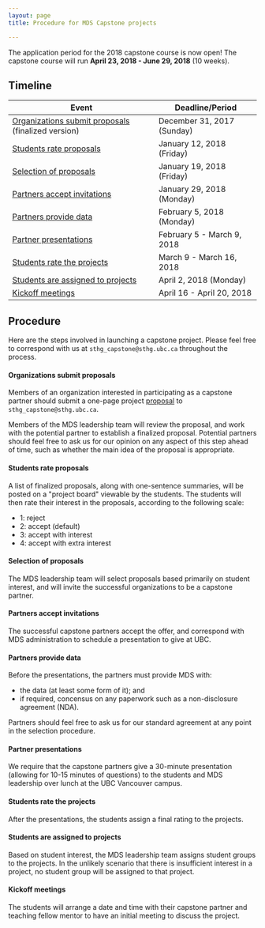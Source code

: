 ```yaml
---
layout: page
title: Procedure for MDS Capstone projects

---
```


The application period for the 2018 capstone course is now open!
The capstone course will run __April 23, 2018 - June 29, 2018__ (10 weeks).

## Timeline

| Event | Deadline/Period |
| ----- | ---- |
| [Organizations submit proposals](#organizations-submit-proposals) (finalized version) | December 31, 2017 (Sunday) |
| [Students rate proposals](#students-rate-proposals) | January 12, 2018 (Friday) |
| [Selection of proposals](#selection-of-proposals) | January 19, 2018 (Friday)  |
| [Partners accept invitations](#partners-accept-invitations) | January 29, 2018 (Monday) |
| [Partners provide data](#partners-provide-data)  | February 5, 2018 (Monday) |
| [Partner presentations](#partner-presentations)       | February 5 - March 9, 2018 |
| [Students rate the projects](#students-rate-the-projects)  | March 9 - March 16, 2018 |
| [Students are assigned to projects](#students-are-assigned-to-projects) | April 2, 2018 (Monday) |
| [Kickoff meetings](#kickoff-meetings)    | April 16 - April 20, 2018 |


## Procedure

Here are the steps involved in launching a capstone project. Please feel free to correspond with us at `sthg_capstone@sthg.ubc.ca` throughout the process.

#### Organizations submit proposals

Members of an organization interested in participating as a capstone partner should submit a one-page project [proposal](./proposal.md) to `sthg_capstone@sthg.ubc.ca`.

Members of the MDS leadership team will review the proposal, and work with the potential partner to establish a finalized proposal. Potential partners should feel free to ask us for our opinion on any aspect of this step ahead of time, such as whether the main idea of the proposal is appropriate.

#### Students rate proposals

A list of finalized proposals, along with one-sentence summaries, will be posted on a "project board" viewable by the students. The students will then rate their interest in the proposals, according to the following scale:

- 1: reject
- 2: accept (default)
- 3: accept with interest
- 4: accept with extra interest

#### Selection of proposals

The MDS leadership team will select proposals based primarily on student interest, and will invite the successful organizations to be a capstone partner. 

#### Partners accept invitations

The successful capstone partners accept the offer, and correspond with MDS administration to schedule a presentation to give at UBC. 

#### Partners provide data

Before the presentations, the partners must provide MDS with:

- the data (at least some form of it); and
- if required, concensus on any paperwork such as a non-disclosure agreement (NDA).

Partners should feel free to ask us for our standard agreement at any point in the selection procedure.

#### Partner presentations

We require that the capstone partners give a 30-minute presentation (allowing for 10-15 minutes of questions) to the students and MDS leadership over lunch at the UBC Vancouver campus.

#### Students rate the projects

After the presentations, the students assign a final rating to the projects. 

#### Students are assigned to projects

Based on student interest, the MDS leadership team assigns student groups to the projects. In the unlikely scenario that there is insufficient interest in a project, no student group will be assigned to that project. 

#### Kickoff meetings

The students will arrange a date and time with their capstone partner and teaching fellow mentor to have an initial meeting to discuss the project.

